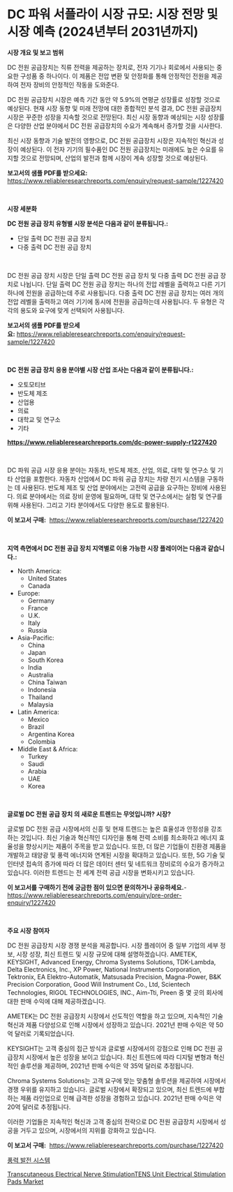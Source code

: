 <p><h1>DC 파워 서플라이 시장 규모: 시장 전망 및 시장 예측 (2024년부터 2031년까지)</h1></p><p><strong>시장 개요 및 보고 범위</strong></p>
<p><p>DC 전원 공급장치는 직류 전력을 제공하는 장치로, 전자 기기나 회로에서 사용되는 중요한 구성품 중 하나이다. 이 제품은 전압 변환 및 안정화를 통해 안정적인 전원을 제공하여 전자 장비의 안정적인 작동을 도와준다.</p><p>DC 전원 공급장치 시장은 예측 기간 동안 약 5.9%의 연평균 성장률로 성장할 것으로 예상된다. 현재 시장 동향 및 미래 전망에 대한 종합적인 분석 결과, DC 전원 공급장치 시장은 꾸준한 성장을 지속할 것으로 전망된다. 최신 시장 동향과 예상되는 시장 성장률은 다양한 산업 분야에서 DC 전원 공급장치의 수요가 계속해서 증가할 것을 시사한다.</p><p>최신 시장 동향과 기술 발전의 영향으로, DC 전원 공급장치 시장은 지속적인 혁신과 성장이 예상된다. 이 전자 기기의 필수품인 DC 전원 공급장치는 미래에도 높은 수요를 유지할 것으로 전망되며, 산업의 발전과 함께 시장이 계속 성장할 것으로 예상된다.</p></p>
<p><strong>보고서의 샘플 PDF를 받으세요:</strong> <a href="https://www.reliableresearchreports.com/enquiry/request-sample/1227420">https://www.reliableresearchreports.com/enquiry/request-sample/1227420</a></p>
<p>&nbsp;</p>
<p><strong>시장 세분화</strong></p>
<p><strong>DC 전원 공급 장치 유형별 시장 분석은 다음과 같이 분류됩니다.:</strong></p>
<p><ul><li>단일 출력 DC 전원 공급 장치</li><li>다중 출력 DC 전원 공급 장치</li></ul></p>
<p>&nbsp;</p>
<p><p>DC 전원 공급 장치 시장은 단일 출력 DC 전원 공급 장치 및 다중 출력 DC 전원 공급 장치로 나뉩니다. 단일 출력 DC 전원 공급 장치는 하나의 전압 레벨을 출력하고 다른 기기 하나에 전원을 공급하는데 주로 사용됩니다. 다중 출력 DC 전원 공급 장치는 여러 개의 전압 레벨을 출력하고 여러 기기에 동시에 전원을 공급하는데 사용됩니다. 두 유형은 각각의 용도와 요구에 맞게 선택되어 사용됩니다.</p></p>
<p><strong>보고서의 샘플 PDF를 받으세요:</strong>&nbsp;<a href="https://www.reliableresearchreports.com/enquiry/request-sample/1227420">https://www.reliableresearchreports.com/enquiry/request-sample/1227420</a></p>
<p>&nbsp;</p>
<p><strong> DC 전원 공급 장치 응용 분야별 시장 산업 조사는 다음과 같이 분류됩니다.:</strong></p>
<p><ul><li>오토모티브</li><li>반도체 제조</li><li>산업용</li><li>의료</li><li>대학교 및 연구소</li><li>기타</li></ul></p>
<p><strong><a href="https://www.reliableresearchreports.com/dc-power-supply-r1227420">https://www.reliableresearchreports.com/dc-power-supply-r1227420</a></strong></p>
<p>&nbsp;</p>
<p><p>DC 파워 공급 시장 응용 분야는 자동차, 반도체 제조, 산업, 의료, 대학 및 연구소 및 기타 산업을 포함한다. 자동차 산업에서 DC 파워 공급 장치는 차량 전기 시스템을 구동하는 데 사용된다. 반도체 제조 및 산업 분야에서는 고전력 공급을 요구하는 장비에 사용된다. 의료 분야에서는 의료 장비 운영에 필요하며, 대학 및 연구소에서는 실험 및 연구를 위해 사용된다. 그리고 기타 분야에서도 다양한 용도로 활용된다.</p></p>
<p><strong>이 보고서 구매:</strong>&nbsp; <a href="https://www.reliableresearchreports.com/purchase/1227420">https://www.reliableresearchreports.com/purchase/1227420</a></p>
<p>&nbsp;</p>
<p><strong>지역 측면에서 DC 전원 공급 장치 지역별로 이용 가능한 시장 플레이어는 다음과 같습니다.:</strong></p>
<p><ul>
    <li>
        North America:
        <ul>
            <li>United States</li>
            <li>Canada</li>
        </ul>
    </li>
    <li>
        Europe:
        <ul>
            <li>Germany</li>
            <li>France</li>
            <li>U.K.</li>
            <li>Italy</li>
            <li>Russia</li>
        </ul>
    </li>
    <li>
        Asia-Pacific:
        <ul>
            <li>China</li>
            <li>Japan</li>
            <li>South Korea</li>
            <li>India</li>
            <li>Australia</li>
            <li>China Taiwan</li>
            <li>Indonesia</li>
            <li>Thailand</li>
            <li>Malaysia</li>
        </ul>
    </li>
    <li>
        Latin America:
        <ul>
            <li>Mexico</li>
            <li>Brazil</li>
            <li>Argentina Korea</li>
            <li>Colombia</li>
        </ul>
    </li>
    <li>
        Middle East & Africa:
        <ul>
            <li>Turkey</li>
            <li>Saudi</li>
            <li>Arabia</li>
            <li>UAE</li>
            <li>Korea</li>
        </ul>
    </li>
    </ul></p>
<p>&nbsp;</p>
<p><strong>글로벌 DC 전원 공급 장치 의 새로운 트렌드는 무엇입니까? 시장?</strong></p>
<p><p>글로벌 DC 전원 공급 시장에서의 신흥 및 현재 트렌드는 높은 효율성과 안정성을 강조하는 것입니다. 최신 기술과 혁신적인 디자인을 통해 전력 소비를 최소화하고 에너지 효율성을 향상시키는 제품이 주목을 받고 있습니다. 또한, 더 많은 기업들이 친환경 제품을 개발하고 태양광 및 풍력 에너지와 연계된 시장을 확대하고 있습니다. 또한, 5G 기술 및 인터넷 접속의 증가에 따라 더 많은 데이터 센터 및 네트워크 장비로의 수요가 증가하고 있습니다. 이러한 트렌드는 전 세계 전력 공급 시장을 변화시키고 있습니다.</p></p>
<p><strong>이 보고서를 구매하기 전에 궁금한 점이 있으면 문의하거나 공유하세요.</strong>- <a href="https://www.reliableresearchreports.com/enquiry/pre-order-enquiry/1227420">https://www.reliableresearchreports.com/enquiry/pre-order-enquiry/1227420</a></p>
<p>&nbsp;</p>
<p><strong>주요 시장 참여자</strong></p>
<p><p>DC 전원 공급장치 시장 경쟁 분석을 제공합니다. 시장 플레이어 중 일부 기업의 세부 정보, 시장 성장, 최신 트렌드 및 시장 규모에 대해 설명하겠습니다. AMETEK, KEYSIGHT, Advanced Energy, Chroma Systems Solutions, TDK-Lambda, Delta Electronics, Inc., XP Power, National Instruments Corporation, Tektronix, EA Elektro-Automatik, Matsusada Precision, Magna-Power, B&K Precision Corporation, Good Will Instrument Co., Ltd, Scientech Technologies, RIGOL TECHNOLOGIES, INC., Aim-Tti, Preen 중 몇 곳의 회사에 대한 판매 수익에 대해 제공하겠습니다.</p><p>AMETEK는 DC 전원 공급장치 시장에서 선도적인 역할을 하고 있으며, 지속적인 기술 혁신과 제품 다양성으로 인해 시장에서 성장하고 있습니다. 2021년 판매 수익은 약 50억 달러로 기록되었습니다.</p><p>KEYSIGHT는 고객 중심의 접근 방식과 글로벌 시장에서의 강점으로 인해 DC 전원 공급장치 시장에서 높은 성장을 보이고 있습니다. 최신 트렌드에 따라 디지털 변형과 혁신적인 솔루션을 제공하며, 2021년 판매 수익은 약 35억 달러로 추정됩니다.</p><p>Chroma Systems Solutions는 고객 요구에 맞는 맞춤형 솔루션을 제공하여 시장에서 경쟁 우위를 유지하고 있습니다. 글로벌 시장에서 확장되고 있으며, 최신 트렌드에 부합하는 제품 라인업으로 인해 급격한 성장을 경험하고 있습니다. 2021년 판매 수익은 약 20억 달러로 추정됩니다.</p><p>이러한 기업들은 지속적인 혁신과 고객 중심의 전략으로 DC 전원 공급장치 시장에서 성공을 거두고 있으며, 시장에서의 지위를 강화하고 있습니다.</p></p>
<p><strong>이 보고서 구매:</strong>&nbsp;&nbsp;<a href="https://www.reliableresearchreports.com/purchase/1227420">https://www.reliableresearchreports.com/purchase/1227420</a></p>
<p><p><a href="https://medium.com/@seanturner6262/%ED%92%8D%EB%A0%A5-%EB%B0%9C%EC%A0%84-%EC%8B%9C%EC%8A%A4%ED%85%9C-%EC%8B%9C%EC%9E%A5-%EA%B7%9C%EB%AA%A8-%EC%97%B0%ED%8F%89%EA%B7%A0-%EC%84%B1%EC%9E%A5%EB%A5%A0-%ED%8A%B8%EB%A0%8C%EB%93%9C-2024-2030-3bd74ce5cf22">풍력 발전 시스템</a></p><p><a href="https://frill-swim-3cd.notion.site/Transcutaneous-Electrical-Nerve-StimulationTENS-Unit-Electrical-Stimulation-Pads-Market-Trends-For-c3932d3a1d56420ba3d8899baaad0601">Transcutaneous Electrical Nerve StimulationTENS Unit Electrical Stimulation Pads Market</a></p></p>
